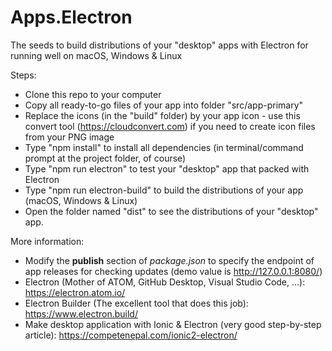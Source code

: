 # Apps.Electron
The seeds to build distributions of your "desktop" apps with Electron for running well on macOS, Windows & Linux

Steps:
- Clone this repo to your computer
- Copy all ready-to-go files of your app into folder "src/app-primary"
- Replace the icons (in the "build" folder) by your app icon - use this convert tool (https://cloudconvert.com) if you need to create icon files from your PNG image
- Type "npm install" to install all dependencies (in terminal/command prompt at the project folder, of course)
- Type "npm run electron" to test your "desktop" app that packed with Electron
- Type "npm run electron-build" to build the distributions of your app (macOS, Windows & Linux)
- Open the folder named "dist" to see the distributions of your "desktop" app.

More information:
- Modify the **publish** section of *package.json* to specify the endpoint of app releases for checking updates (demo value is http://127.0.0.1:8080/)
- Electron (Mother of ATOM, GitHub Desktop, Visual Studio Code, ...): https://electron.atom.io/
- Electron Builder (The excellent tool that does this job): https://www.electron.build/
- Make desktop application with Ionic & Electron (very good step-by-step article): https://competenepal.com/ionic2-electron/ 
